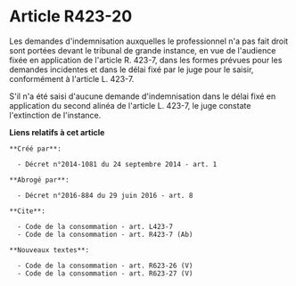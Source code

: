 # Article R423-20

Les demandes d'indemnisation auxquelles le professionnel n'a pas fait droit sont portées devant le tribunal de grande
instance, en vue de l'audience fixée en application de l'article R. 423-7, dans les formes prévues pour les demandes
incidentes et dans le délai fixé par le juge pour le saisir, conformément à l'article L. 423-7. 

S'il n'a été saisi d'aucune demande d'indemnisation dans le délai fixé en application du second alinéa de l'article L. 423-7,
le juge constate l'extinction de l'instance.

**Liens relatifs à cet article**

	**Créé par**:

	  - Décret n°2014-1081 du 24 septembre 2014 - art. 1

	**Abrogé par**:

	  - Décret n°2016-884 du 29 juin 2016 - art. 8

	**Cite**:

	  - Code de la consommation - art. L423-7
	  - Code de la consommation - art. R423-7 (Ab)

	**Nouveaux textes**:

	  - Code de la consommation - art. R623-26 (V)
	  - Code de la consommation - art. R623-27 (V)
